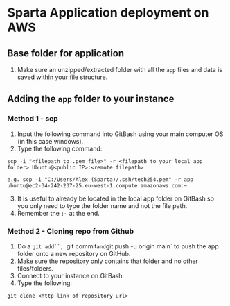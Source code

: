 # Sparta Application deployment on AWS

## Base folder for application

1) Make sure an unzipped/extracted folder with all the `app` files and data is saved within your file structure.

## Adding the `app` folder to your instance

### Method 1 - scp

1) Input the following command into GitBash using your main computer OS (in this case windows).
2) Type the following command:
````
scp -i "<filepath to .pem file>" -r <filepath to your local app folder> Ubuntu@<public IP>:<remote filepath>
````
````
e.g. scp -i "C:/Users/Alex (Sparta)/.ssh/tech254.pem" -r app ubuntu@ec2-34-242-237-25.eu-west-1.compute.amazonaws.com:~
````
3) It is useful to already be located in the local app folder on GitBash so you only need to type the folder name and not the file path.
4) Remember the `:~` at the end.

### Method 2 - Cloning repo from Github

1) Do a `git add``, `git commit` and `git push -u origin main` to push the app folder onto a new repository on GitHub.
2) Make sure the repository only contains that folder and no other files/folders.
3) Connect to your instance on GitBash
4) Type the following:
````
git clone <http link of repository url>
````